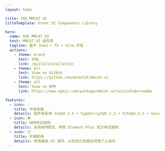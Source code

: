 ```yaml
---
layout: home

title: VUE MMCAT UI
titleTemplate: Great UI Components Library

hero:
  name: VUE MMCAT UI
  text: MMCAT UI 组件库
  tagline: 基于 Vue3 + TS + Vite 开发
  actions:
    - theme: brand
      text: 开始
      link: /guild/installation
    - theme: alt
      text: View on GitHub
      link: https://github.com/mcmcCat/mmcat-ui
    - theme: alt
      text: View on NPM
      link: https://www.npmjs.com/package/mmcat-ui?activeTab=readme

features:
  - icon: 💡
    title: 开发依赖
    details: 组件库采用 Vue@3.3.4 + TypeScript@5.2.2 + Vite@4.4.5 + Sass@1.66.1 实现
  - icon: 🛠️
    title: BEM样式架构
    details: 采用BEM规范，参照 Element-Plus 官方样式架构
  - icon: 📦
    title: 开箱即用
    details: 常用基础 UI 组件，以及优化性能后的饿了么组件
---
```

